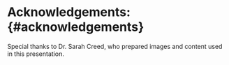 # Acknowledgements: {#acknowledgements}

Special thanks to Dr. Sarah Creed, who prepared images and content used in this presentation.
